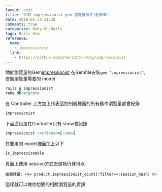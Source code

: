 ```yaml
---
layout: post
title: '介紹 impressionist gem 瀏覽量插件(點擊率)'
date: 2018-01-30 11:28
comments: true
categories: Ruby-On-Rails
tags: Rails Gem
reference:
  name:
    - impressionist
  link:
    - https://github.com/charlotte-ruby/impressionist
---
```


關於瀏覽量的Gem[impressionist](https://github.com/charlotte-ruby/impressionist)
在Gemfile安裝`gem 'impressionist'`。<br>
安裝瀏覽量需要的 model
```rb
rails g impressionist
rake db:migrate
```
在 Controller 上方加上代表這控制器裡面的所有動作瀏覽量都會紀錄
```rb
impressionist
```
下面這段是在Controller只有 show會紀錄
```rb
impressionist :actions=>[:show]
```
在要用的 model裡面加上以下
```rb
is_impressionable
```
頁面上使用 session方式去做執行就可以
```erb
總瀏覽量: <%= product.impressionist_count(:filter=>:session_hash) %>
```
這樣就可以做你想要的相關瀏覽量的資訊